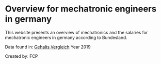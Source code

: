 # Overview for mechatronic engineers in germany

This website presents an overview of mechatronics and the salaries for mechatronic engineers in germany according to 
Bundesland.

Data found in: [Gehalts Vergleich](https://www.gehaltsvergleich.com/gehalt/Mechatroniker-Mechatronikerin)
Year 2019

Created by: FCP
